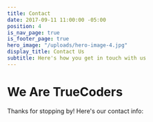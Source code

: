 ```yaml
---
title: Contact
date: 2017-09-11 11:00:00 -05:00
position: 4
is_nav_page: true
is_footer_page: true
hero_image: "/uploads/hero-image-4.jpg"
display_title: Contact Us
subtitle: Here's how you get in touch with us
---
```


# We Are TrueCoders

Thanks for stopping by! Here's our contact info: